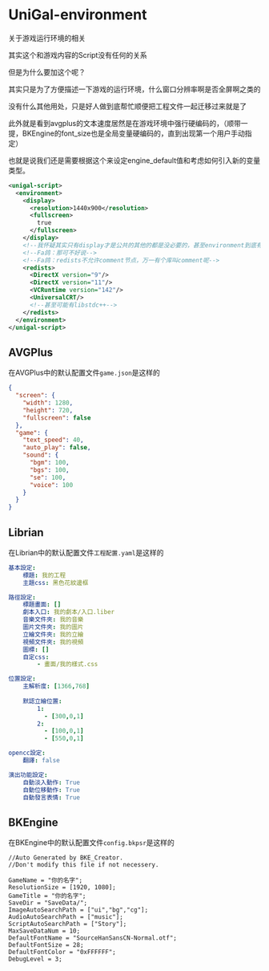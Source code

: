 ﻿# UniGal-environment

关于游戏运行环境的相关

其实这个和游戏内容的Script没有任何的关系

但是为什么要加这个呢？

其实只是为了方便描述一下游戏的运行环境，什么窗口分辨率啊是否全屏啊之类的

没有什么其他用处，只是好人做到底帮忙顺便把工程文件一起迁移过来就是了

此外就是看到avgplus的文本速度居然是在游戏环境中强行硬编码的，（顺带一提，BKEngine的font_size也是全局变量硬编码的，直到出现第一个用户手动指定）

也就是说我们还是需要根据这个来设定engine_default值和考虑如何引入新的变量类型。

```xml
<unigal-script>
  <environment>
    <display>
      <resolution>1440x900</resolution>
      <fullscreen>
        true
      </fullscreen>
    </display>
    <!--我怀疑其实只有display才是公共的其他的都是没必要的，甚至environment到底有没有必要我都很怀疑-->
    <!--Fa鸽：那可不好说-->
    <!--Fa鸽：redists不允许comment节点，万一有个库叫comment呢-->
    <redists>
      <DirectX version="9"/>
      <DirectX version="11"/>
      <VCRuntime version="142"/>
      <UniversalCRT/>
      <!--甚至可能有libstdc++-->
    </redists>
  </environment>
</unigal-script>
```

## AVGPlus

在AVGPlus中的默认配置文件```game.json```是这样的

```json
{
  "screen": {
    "width": 1280,
    "height": 720,
    "fullscreen": false
  },
  "game": {
    "text_speed": 40,
    "auto_play": false,
    "sound": {
      "bgm": 100,
      "bgs": 100,
      "se": 100,
      "voice": 100
    }
  }
}

```

## Librian

在Librian中的默认配置文件```工程配置.yaml```是这样的

```yaml
基本設定: 
    標題: 我的工程
    主題css: 黑色花紋邊框

路徑設定:
    標題畫面: []
    劇本入口: 我的劇本/入口.liber
    音樂文件夾: 我的音樂
    圖片文件夾: 我的圖片
    立繪文件夾: 我的立繪
    視頻文件夾: 我的視頻
    圖標: []
    自定css: 
        - 畫面/我的樣式.css

位置設定:
    主解析度: [1366,768]
    
    默認立繪位置: 
        1:
          - [300,0,1]
        2:
          - [100,0,1]
          - [550,0,1]

opencc設定: 
    翻譯: false

演出功能設定:
    自動淡入動作: True
    自動位移動作: True
    自動發言表情: True
```

## BKEngine

在BKEngine中的默认配置文件```config.bkpsr```是这样的

```bkpsr
//Auto Generated by BKE_Creator.
//Don't modify this file if not necessery.

GameName = "你的名字";
ResolutionSize = [1920, 1080];
GameTitle = "你的名字";
SaveDir = "SaveData/";
ImageAutoSearchPath = ["ui","bg","cg"];
AudioAutoSearchPath = ["music"];
ScriptAutoSearchPath = ["Story"];
MaxSaveDataNum = 10;
DefaultFontName = "SourceHanSansCN-Normal.otf";
DefaultFontSize = 28;
DefaultFontColor = "0xFFFFFF";
DebugLevel = 3;
```